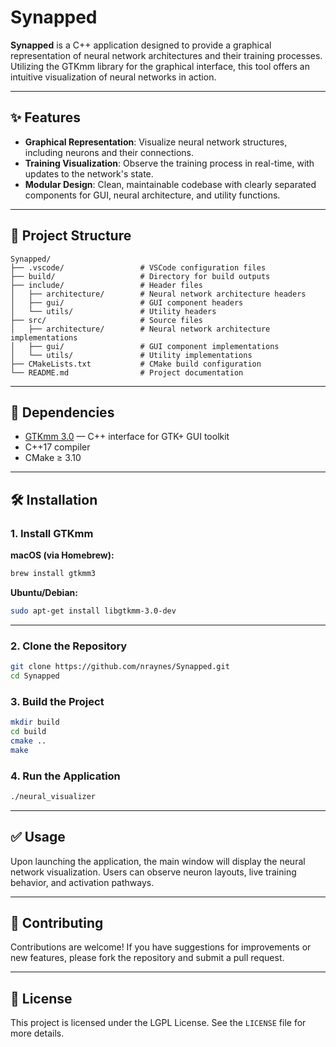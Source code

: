 # Synapped

**Synapped** is a C++ application designed to provide a graphical representation of neural network architectures and their training processes. Utilizing the GTKmm library for the graphical interface, this tool offers an intuitive visualization of neural networks in action.

---

## ✨ Features

- **Graphical Representation**: Visualize neural network structures, including neurons and their connections.
- **Training Visualization**: Observe the training process in real-time, with updates to the network's state.
- **Modular Design**: Clean, maintainable codebase with clearly separated components for GUI, neural architecture, and utility functions.

---

## 📁 Project Structure

```
Synapped/
├── .vscode/                 # VSCode configuration files
├── build/                   # Directory for build outputs
├── include/                 # Header files
│   ├── architecture/        # Neural network architecture headers
│   ├── gui/                 # GUI component headers
│   └── utils/               # Utility headers
├── src/                     # Source files
│   ├── architecture/        # Neural network architecture implementations
│   ├── gui/                 # GUI component implementations
│   └── utils/               # Utility implementations
├── CMakeLists.txt           # CMake build configuration
└── README.md                # Project documentation
```

---

## 🔧 Dependencies

- [GTKmm 3.0](https://www.gtkmm.org/) — C++ interface for GTK+ GUI toolkit
- C++17 compiler
- CMake ≥ 3.10

---

## 🛠️ Installation

### 1. Install GTKmm

**macOS (via Homebrew):**
```bash
brew install gtkmm3
```

**Ubuntu/Debian:**
```bash
sudo apt-get install libgtkmm-3.0-dev
```

---

### 2. Clone the Repository

```bash
git clone https://github.com/nraynes/Synapped.git
cd Synapped
```

### 3. Build the Project

```bash
mkdir build
cd build
cmake ..
make
```

### 4. Run the Application

```bash
./neural_visualizer
```

---

## ✅ Usage

Upon launching the application, the main window will display the neural network visualization. Users can observe neuron layouts, live training behavior, and activation pathways.

---

## 🤝 Contributing

Contributions are welcome! If you have suggestions for improvements or new features, please fork the repository and submit a pull request.

---

## 📄 License

This project is licensed under the LGPL License. See the `LICENSE` file for more details.

